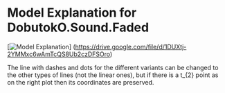 Model Explanation for DobutokO.Sound.Faded
======================================

[![Model Explanation](https://drive.google.com/file/d/1DUXtj-2YMMxc6wAmTcQS8Ub2czDFSOro)]
(https://drive.google.com/file/d/1DUXtj-2YMMxc6wAmTcQS8Ub2czDFSOro)

The line with dashes and dots for the different variants can be changed to the other 
types of lines (not the linear ones), but if there is a t_{2} point as on the right 
plot then its coordinates are preserved.

